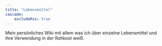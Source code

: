 ```yaml
---
title: "Lebensmittel"
cascade:
    excludeRss: true
---
```


Mein persönliches Wiki mit allem was ich über einzelne Lebensmittel und ihre
Verwendung in der Rohkost weiß.
